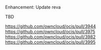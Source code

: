 Enhancement: Update reva

TBD

https://github.com/owncloud/ocis/pull/3944
https://github.com/owncloud/ocis/pull/3975
https://github.com/owncloud/ocis/pull/3982
https://github.com/owncloud/ocis/pull/3995
